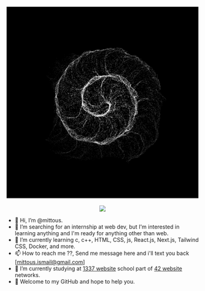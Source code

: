</p>
<p align="center">  
<img src ="https://github.com/mittous/mittous/blob/main/87d3df2d5e7d37283e0e56b32d55a8a2.gif">
<p align="center">
<a href="https://github.com/mittous?tab=repositories](https://github.com/mittous?tab=repositories">
  <img align="center" src="https://github-readme-stats.vercel.app/api/top-langs/?username=mittous&theme=dark"/>
</a>
</p>


- 👋 Hi, I’m @mittous.
- 👀 I’m searching for an internship at web dev, but I'm interested in learning anything and I'm ready for anything other than web.
- 🌱 I’m currently learning c, c++, HTML, CSS, js, React.js, Next.js, Tailwind CSS, Docker, and more.
- 📫 How to reach me ??, Send me message here and i'll text you back [mittous.ismail@gmail.com]
- 🏫 I’m currently studying at [1337 website](https://1337.ma/en/) school part of [42 website](https://42.fr/en/network-42/) networks.
- 👐 Welcome to my GitHub and hope to help you.

